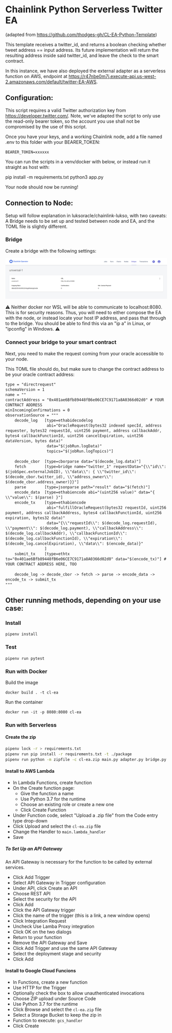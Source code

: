 # Chainlink Python Serverless Twitter EA

(adapted from https://github.com/thodges-gh/CL-EA-Python-Template)

This template receives a twitter_id, and returns a boolean checking whether tweet address == input address. Its future implementation will return the resulting address inside said twitter_id, and leave the check to the smart contract.

In this instance, we have also deployed the external adapter as a serverless function on AWS, endpoint at https://r47nbe0m7j.execute-api.us-west-2.amazonaws.com/default/twitter-EA-AWS.

## Configuration:

This script requires a valid Twitter authorization key from https://developer.twitter.com/. Note, we've adapted the script to only use the read-only bearer token, so the account you use shall not be compromised by the use of this script.

Once you have your keys, and a working Chainlink node, add a file named .env to this folder with your BEARER_TOKEN:

```
BEARER_TOKEN=xxxxxx
```
You can run the scripts in a venv/docker with below, or instead run it straight as host with:

pip install -m requirements.txt
python3 app.py

Your node should now be running!

## Connection to Node:

Setup will follow explanation in luksoracle/chainlink-lukso, with two caveats: A Bridge needs to be set up and tested between node and EA, and the TOML file is slightly different.

### Bridge

Create a bridge with the following settings:

![Alt text](./readme-assets/bridge.png)

:warning: Neither docker nor WSL will be able to communicate to localhost:8080. This is for security reasons. Thus, you will need to either compose the EA with the node, or instead locate your host IP address, and pass that through to the bridge. You should be able to find this via an "ip a" in Linux, or "ipconfig" in Windows.  :warning:

### Connect your bridge to your smart contract

Next, you need to make the request coming from your oracle accessible to your node.

This TOML file should do, but make sure to change the contract address to be your oracle contract address:

```
type = "directrequest"
schemaVersion = 1
name = ""
contractAddress = "0x401ae6Bfb89448fB6e06CE7C9171a8A0366d02d0" # YOUR CONTRACT ADDRESS
minIncomingConfirmations = 0
observationSource = """
    decode_log   [type=ethabidecodelog
                  abi="OracleRequest(bytes32 indexed specId, address requester, bytes32 requestId, uint256 payment, address callbackAddr, bytes4 callbackFunctionId, uint256 cancelExpiration, uint256 dataVersion, bytes data)"
                  data="$(jobRun.logData)"
                  topics="$(jobRun.logTopics)"]

    decode_cbor  [type=cborparse data="$(decode_log.data)"]
    fetch        [type=bridge name="twitter_1" requestData="{\\"id\\": $(jobSpec.externalJobID), \\"data\\": { \\"twitter_id\\": $(decode_cbor.twitter_id), \\"address_owner\\": $(decode_cbor.address_owner)}}"]
    parse        [type=jsonparse path="result" data="$(fetch)"]
    encode_data  [type=ethabiencode abi="(uint256 value)" data="{ \\"value\\": $(parse) }"]
    encode_tx    [type=ethabiencode
                  abi="fulfillOracleRequest(bytes32 requestId, uint256 payment, address callbackAddress, bytes4 callbackFunctionId, uint256 expiration, bytes32 data)"
                  data="{\\"requestId\\": $(decode_log.requestId), \\"payment\\": $(decode_log.payment), \\"callbackAddress\\": $(decode_log.callbackAddr), \\"callbackFunctionId\\": $(decode_log.callbackFunctionId), \\"expiration\\": $(decode_log.cancelExpiration), \\"data\\": $(encode_data)}"
                 ]
    submit_tx    [type=ethtx to="0x401ae6Bfb89448fB6e06CE7C9171a8A0366d02d0" data="$(encode_tx)"] # YOUR CONTRACT ADDRESS HERE, TOO

    decode_log -> decode_cbor -> fetch -> parse -> encode_data -> encode_tx -> submit_tx
"""
```

## Other running methods, depending on your use case:

### Install

```
pipenv install

```

### Test

```
pipenv run pytest
```

### Run with Docker

Build the image

```
docker build . -t cl-ea
```

Run the container

```
docker run -it -p 8080:8080 cl-ea
```

### Run with Serverless

#### Create the zip

```bash
pipenv lock -r > requirements.txt
pipenv run pip install -r requirements.txt -t ./package
pipenv run python -m zipfile -c cl-ea.zip main.py adapter.py bridge.py ./package/*
```

#### Install to AWS Lambda

- In Lambda Functions, create function
- On the Create function page:
  - Give the function a name
  - Use Python 3.7 for the runtime
  - Choose an existing role or create a new one
  - Click Create Function
- Under Function code, select "Upload a .zip file" from the Code entry type drop-down
- Click Upload and select the `cl-ea.zip` file
- Change the Handler to `main.lambda_handler`
- Save

##### To Set Up an API Gateway

An API Gateway is necessary for the function to be called by external services.

- Click Add Trigger
- Select API Gateway in Trigger configuration
- Under API, click Create an API
- Choose REST API
- Select the security for the API
- Click Add
- Click the API Gateway trigger
- Click the name of the trigger (this is a link, a new window opens)
- Click Integration Request
- Uncheck Use Lamba Proxy integration
- Click OK on the two dialogs
- Return to your function
- Remove the API Gateway and Save
- Click Add Trigger and use the same API Gateway
- Select the deployment stage and security
- Click Add


#### Install to Google Cloud Funcions

- In Functions, create a new function
- Use HTTP for the Trigger
- Optionally check the box to allow unauthenticated invocations
- Choose ZIP upload under Source Code
- Use Python 3.7 for the runtime
- Click Browse and select the `cl-ea.zip` file
- Select a Storage Bucket to keep the zip in
- Function to execute: `gcs_handler`
- Click Create
